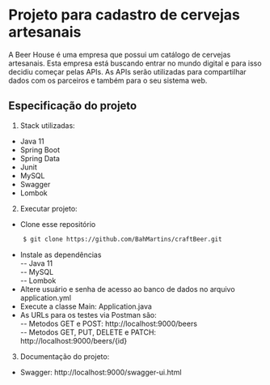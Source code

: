 # Projeto para cadastro de cervejas artesanais

A Beer House é uma empresa que possui um catálogo de cervejas artesanais. Esta empresa está buscando entrar no mundo digital e para isso decidiu começar pelas APIs. As APIs serão utilizadas para compartilhar dados com os parceiros e também para o seu sistema web.

## Especificação do projeto

1. Stack utilizadas: 

- Java 11
- Spring Boot
- Spring Data
- Junit
- MySQL
- Swagger
- Lombok

2. Executar projeto:

- Clone esse repositório
```bash
    $ git clone https://github.com/BahMartins/craftBeer.git
```
- Instale as dependências <br/>
-- Java 11 <br/>
-- MySQL <br/>
-- Lombok
- Altere usuário e senha de acesso ao banco de dados no arquivo application.yml
- Execute a classe Main: Application.java
- As URLs para os testes via Postman são: <br/>
-- Metodos GET e POST: http://localhost:9000/beers <br/>
-- Metodos GET, PUT, DELETE e PATCH: http://localhost:9000/beers/{id}

3. Documentação do projeto:

- Swagger: http://localhost:9000/swagger-ui.html
